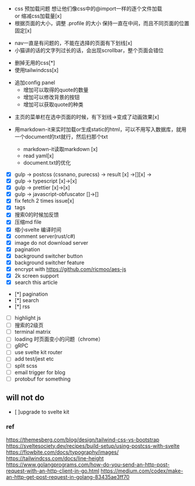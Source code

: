 + css 预加载问题
想让他们像css中的@import一样的逐个文件加载\
or
缩减css加载量[x]
+ 根据页面的大小，调整 .profile 的大小
保持一直在中间，而且不同页面的位置固定[x]
- nav一直是有问题的，不能在选择的页面有下划线[x]
- 小猫讲的话的文字列过长的话，会出现scrollbar，整个页面会错位
+ 删掉无用的css[*]
+ 使用tailwindcss[x]
- 追加config panel
  - 增加可以取得的quote的数量
  - 增加可以修改背景的按钮
  - 增加可以获取quote的种类
+ 主页的菜单栏在选中页面的时候，有下划线->变成了动画效果[x]

+ 用markdown-it来实时加载or生成static的html，可以不用写入数据库，就用一个document的txt就行，然后扫那个txt
  - markdown-it读取markdown [x]
  - read yaml[x]
  - document.txt的优化 

+ [x] gulp -> postcss (cssnano, purecss)  -> result [x] ->[][x] ->
+ [x] gulp -> typescript [x]->[x]
+ [x] gulp -> prettier [x]->[x]
+ [x] gulp -> javascript-obfuscator []->[]
+ [x] fix fetch 2 times issue[x]
+ [x] tags
+ [x] 搜索0的时候加反馈
+ [x] 压缩md file
+ [x] 缩小svelte 编译时间
+ [x] comment server(rust/c#)
+ [x] image do not download server
+ [x] pagination
+ [x] background switcher button 
+ [x] background switcher feature
+ [x] encrypt with https://github.com/ricmoo/aes-js
+ [x] 2k screen support
+ [x] search this article
+ [*] pagination
+ [*] search
+ [*] rss
+ [ ] highlight js
+ [ ] 搜索的2级页
+ [ ] terminal matrix
+ [ ] loading 时页面变小的问题（chrome）
+ [ ] gRPC
+ [ ] use svelte kit router
+ [ ] add test/jest etc
+ [ ] split scss
+ [ ] email trigger for blog
+ [ ] protobuf for something

## will not do
+ [ ]upgrade to svelte kit

### ref
https://themesberg.com/blog/design/tailwind-css-vs-bootstrap
https://sveltesociety.dev/recipes/build-setup/using-postcss-with-svelte
https://flowbite.com/docs/typography/images/
https://tailwindcss.com/docs/line-height
https://www.golangprograms.com/how-do-you-send-an-http-post-request-with-an-http-client-in-go.html
https://medium.com/codex/make-an-http-get-post-request-in-golang-83435ae3ff70